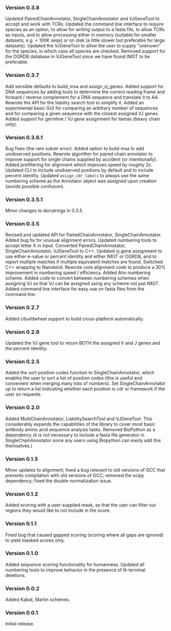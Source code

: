 ### Version 0.3.8
Updated PairedChainAnnotator, SingleChainAnnotator and VJGeneTool
to accept and work with TCRs. Updated the command line interface
to require species as an option, to allow for writing output to
a fasta file, to allow TCRs as inputs, and to allow processing
either in memory (suitable for smaller datasets, e.g. < 100K seqs)
or on disk (a little slower but preferable for large datasets).
Updated the VJGeneTool to allow the user to supply "unknown" for
the species, in which case all species are checked. Removed support
for the OGRDB database in VJGeneTool since we have found IMGT to
be preferable.

### Version 0.3.7
Add sensible defaults to build_msa and assign_vj_genes.
Added support for DNA sequences by adding tools to determine
the correct reading frame and forward / reverse complement
for a DNA sequence and translate it to AA. Rewrote the API
for the liability search tool to simplify it. Added an
experimental basic GUI for comparing an arbitrary number
of sequences and for comparing a given sequence with the
closest assigned VJ genes. Added support for germline / VJ
gene assignment for llamas (heavy chain only).

### Version 0.3.6.1
Bug fixes (the rare substr error). Added option to build msa to
add unobserved positions. Rewrote algorithm for paired chain annotator
to improve support for single chains supplied by accident (or
intentionally). Added prefiltering for alignment which improves speed
by roughly 2x. Updated CLI to include unobserved positions by default
and to include percent identity. Updated `assign_cdr_labels` to
always use the same numbering scheme as the Annotator object was
assigned upon creation (avoids possible confusion).

### Version 0.3.5.1
Minor changes to docstrings in 0.3.5.

### Version 0.3.5
Revised and updated API for PairedChainAnnotator, SingleChainAnnotator.
Added bug fix for unusual alignment errors. Updated numbering tools to
accept letter X in input. Converted PairedChainAnnotator,
SingleChainAnnotator, VJGeneTool to C++. Updated vj gene assignment
to use either e-value or percent identity and either IMGT or OGRDB,
and to report multiple matches if multiple equivalent matches are
found. Switched C++ wrapping to Nanobind. Rewrote core alignment code
to produce a 30% improvement in numbering speed / efficiency.
Added Aho numbering scheme. Added code to convert between numbering
schemes when assigning VJ so that VJ can be assigned using any
scheme not just IMGT. Added command line interface for easy
use on fasta files from the command line.

### Version 0.2.7
Added cibuildwheel support to build cross-platform automatically.

### Version 0.2.6
Updated the VJ gene tool to return BOTH the assigned V and J genes and the
percent identity.

### Version 0.2.5
Added the sort position codes function to SingleChainAnnotator, which enables
the user to sort a list of position codes (this is useful and convenient when
merging many lists of numbers). Set SingleChainAnnotator up to return a list
indicating whether each position is cdr or framework if the user so requests.

### Version 0.2.0
Added MultiChainAnnotator, LiabilitySearchTool and VJGeneTool. This
considerably expands the capabilities of the library to cover most basic
antibody amino acid sequence analysis tasks. Removed BioPython as a dependency
(it is not necessary to include a fasta file generator in SingleChainAnnotator
since any users using Biopython can easily add this themselves.)

### Version 0.1.5
Minor updates to alignment; fixed a bug relevant to old versions
of GCC that prevents compilation with old versions of GCC; removed
the scipy dependency; fixed the double-normalization issue.

### Version 0.1.2
Added scoring with a user-supplied mask, so that the
user can filter out regions they would like to not include
in the score.

### Version 0.1.1
Fixed bug that caused gapped scoring (scoring where all
gaps are ignored) to yield masked scores only.

### Version 0.1.0
Added sequence scoring functionality for humanness.
Updated all numbering tools to improve behavior in
the presence of N-terminal deletions.

### Version 0.0.2
Added Kabat, Martin schemes.

### Version 0.0.1
Initial release.
